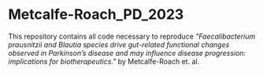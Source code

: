 # Metcalfe-Roach_PD_2023

This repository contains all code necessary to reproduce *"Faecalibacterium
prausnitzii and Blautia species drive gut-related functional changes observed in
Parkinson’s disease and may influence disease progression: implications for
biotherapeutics."* by Metcalfe-Roach et. al.
